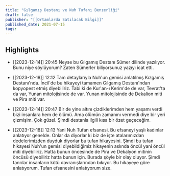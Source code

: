 ```yaml
---
title: "Gılgamış Destanı ve Nuh Tufanı Benzerliği"
draft: false
publisher: "[[Ortamlarda Satılacak Bilgi]]"
published_date: 2021-07-15
tags:
---
```



## Highlights
* [[2023-12-14]] 20:45  Neyse bu Gılgamış Destanı Sümer dilinde yazılıyor. Bunu niye söylüyorum? Zaten Sümerler biliyorsunuz yazıyı icat etti.

* [[2023-12-18]] 12:12  Tam detaylarıyla Nuh'un gemisi anlatılmış Kızgamış Destanı'nda. İncil'de bu hikayeyi tamamen Gılgamış Destanı'ndan kopyopest etmiş diyebiliriz. Tabi ki de Kur'an-ı Kerim'de de var, Tevrat'ta da var, Yunan mitolojisinde de var. Yunan mitolojisinde de Dekalion miti ve Pira miti var.

* [[2023-12-14]] 20:47  Bir de yine altını çizdiklerimden hem yaşamı verdi bizi insanlara hem de ölümü. Ama ölümün zamanını vermedi diye bir yeri çizmişim. Çok güzel. Şimdi destanla ilgili kısa bir özet geçeceğim.

* [[2023-12-18]] 12:13  Yani Nuh Tufan efsanesi. Bu efsaneyi yaşlı kadınlar anlatıyor genelde. Onlar da diyorlar ki biz de işte atalarımızdan dedelerimizden duyduk diyorlar bu tufan hikayesini. Şimdi bu tufan hikayesi Nuh'un gemisi diyebildiğimiz hikayenin aslında öncül yani öncül miti diyebiliriz. Hatta bunun öncesinde de Pira ve Dekalyon mitinin öncüsü diyebiliriz hatta bunun için. Burada şöyle bir olay oluyor. Şimdi tanrılar insanların kötü davranışlarından bıkıyor. Bu hikayeye göre anlatıyorum. Tufan efsanesini anlatıyorum size.

